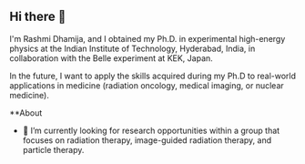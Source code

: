 ## Hi there 👋


I'm Rashmi Dhamija, and I obtained my Ph.D. in experimental high-energy physics at the Indian Institute of Technology, Hyderabad, India, in collaboration with the Belle experiment at KEK, Japan. 

In the future, I want to apply the skills acquired during my Ph.D to real-world applications in medicine (radiation oncology, medical imaging, or nuclear medicine). 

<!--
**Rashmi246/Rashmi246** is a ✨ _special_ ✨ repository because its `README.md` (this file) appears on your GitHub profile.
Here are some ideas to get you started:

- 🔭 I’m currently working
- 🌱 I’m currently learning ...
- 👯 I’m looking to collaborate on ...
- 🤔 I’m looking for help with ...
- 💬 Ask me about ...
- 📫 How to reach me: ...
- 😄 Pronouns: ...
- ⚡ Fun fact: ...
-->

**About 

- 🔭 I’m currently looking for research opportunities within a group that focuses on radiation therapy, image-guided radiation therapy, and particle therapy.
